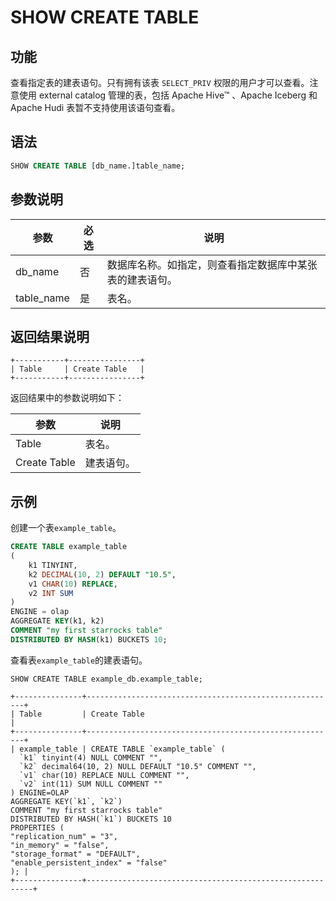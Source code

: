 # SHOW CREATE TABLE

## 功能

查看指定表的建表语句。只有拥有该表 `SELECT_PRIV` 权限的用户才可以查看。注意使用 external catalog 管理的表，包括 Apache Hive™ 、Apache Iceberg 和 Apache Hudi 表暂不支持使用该语句查看。

## 语法

```SQL
SHOW CREATE TABLE [db_name.]table_name;
```

## 参数说明

| **参数**    | **必选** | **说明**                                        |
| ---------- | -------- | ---------------------------------------------- |
| db_name    | 否       | 数据库名称。如指定，则查看指定数据库中某张表的建表语句。 |
| table_name | 是       | 表名。                                          |

## 返回结果说明

```Plain
+-----------+----------------+
| Table     | Create Table   |       
+-----------+----------------+
```

返回结果中的参数说明如下：

| **参数**     | **说明**   |
| ------------ | ---------- |
| Table        | 表名。     |
| Create Table | 建表语句。 |

## 示例

创建一个表`example_table`。

```SQL
CREATE TABLE example_table
(
    k1 TINYINT,
    k2 DECIMAL(10, 2) DEFAULT "10.5",
    v1 CHAR(10) REPLACE,
    v2 INT SUM
)
ENGINE = olap
AGGREGATE KEY(k1, k2)
COMMENT "my first starrocks table"
DISTRIBUTED BY HASH(k1) BUCKETS 10;
```

查看表`example_table`的建表语句。

```Plain
SHOW CREATE TABLE example_db.example_table;

+---------------+--------------------------------------------------------+
| Table         | Create Table                                           |
+---------------+--------------------------------------------------------+
| example_table | CREATE TABLE `example_table` (
  `k1` tinyint(4) NULL COMMENT "",
  `k2` decimal64(10, 2) NULL DEFAULT "10.5" COMMENT "",
  `v1` char(10) REPLACE NULL COMMENT "",
  `v2` int(11) SUM NULL COMMENT ""
) ENGINE=OLAP 
AGGREGATE KEY(`k1`, `k2`)
COMMENT "my first starrocks table"
DISTRIBUTED BY HASH(`k1`) BUCKETS 10 
PROPERTIES (
"replication_num" = "3",
"in_memory" = "false",
"storage_format" = "DEFAULT",
"enable_persistent_index" = "false"
); |
+---------------+----------------------------------------------------------+
```
